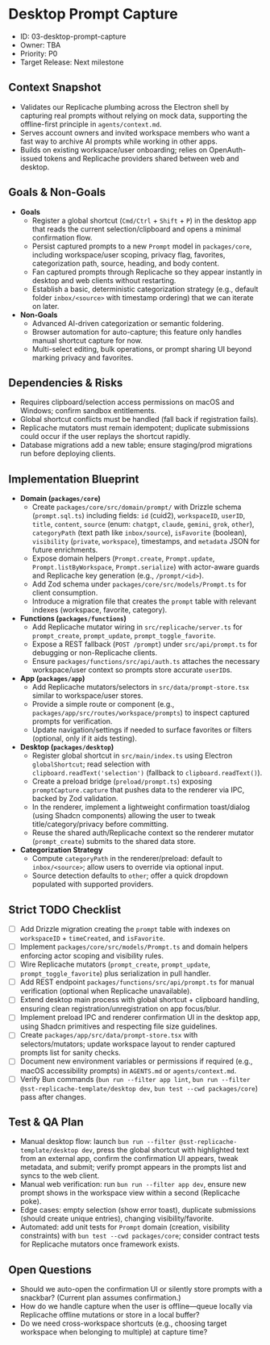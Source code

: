 # Desktop Prompt Capture
- ID: 03-desktop-prompt-capture
- Owner: TBA
- Priority: P0
- Target Release: Next milestone

## Context Snapshot
- Validates our Replicache plumbing across the Electron shell by capturing real prompts without relying on mock data, supporting the offline-first principle in `agents/context.md`.
- Serves account owners and invited workspace members who want a fast way to archive AI prompts while working in other apps.
- Builds on existing workspace/user onboarding; relies on OpenAuth-issued tokens and Replicache providers shared between web and desktop.

## Goals & Non-Goals
- **Goals**
  - Register a global shortcut (`Cmd/Ctrl` + `Shift` + `P`) in the desktop app that reads the current selection/clipboard and opens a minimal confirmation flow.
  - Persist captured prompts to a new `Prompt` model in `packages/core`, including workspace/user scoping, privacy flag, favorites, categorization path, source, heading, and body content.
  - Fan captured prompts through Replicache so they appear instantly in desktop and web clients without restarting.
  - Establish a basic, deterministic categorization strategy (e.g., default folder `inbox/<source>` with timestamp ordering) that we can iterate on later.
- **Non-Goals**
  - Advanced AI-driven categorization or semantic foldering.
  - Browser automation for auto-capture; this feature only handles manual shortcut capture for now.
  - Multi-select editing, bulk operations, or prompt sharing UI beyond marking privacy and favorites.

## Dependencies & Risks
- Requires clipboard/selection access permissions on macOS and Windows; confirm sandbox entitlements.
- Global shortcut conflicts must be handled (fall back if registration fails).
- Replicache mutators must remain idempotent; duplicate submissions could occur if the user replays the shortcut rapidly.
- Database migrations add a new table; ensure staging/prod migrations run before deploying clients.

## Implementation Blueprint
- **Domain (`packages/core`)**
  - Create `packages/core/src/domain/prompt/` with Drizzle schema (`prompt.sql.ts`) including fields: `id` (cuid2), `workspaceID`, `userID`, `title`, `content`, `source` (enum: `chatgpt`, `claude`, `gemini`, `grok`, `other`), `categoryPath` (text path like `inbox/source`), `isFavorite` (boolean), `visibility` (`private`, `workspace`), timestamps, and `metadata` JSON for future enrichments.
  - Expose domain helpers (`Prompt.create`, `Prompt.update`, `Prompt.listByWorkspace`, `Prompt.serialize`) with actor-aware guards and Replicache key generation (e.g., `/prompt/<id>`).
  - Add Zod schema under `packages/core/src/models/Prompt.ts` for client consumption.
  - Introduce a migration file that creates the `prompt` table with relevant indexes (workspace, favorite, category).
- **Functions (`packages/functions`)**
  - Add Replicache mutator wiring in `src/replicache/server.ts` for `prompt_create`, `prompt_update`, `prompt_toggle_favorite`.
  - Expose a REST fallback (`POST /prompt`) under `src/api/prompt.ts` for debugging or non-Replicache clients.
  - Ensure `packages/functions/src/api/auth.ts` attaches the necessary workspace/user context so prompts store accurate `userID`s.
- **App (`packages/app`)**
  - Add Replicache mutators/selectors in `src/data/prompt-store.tsx` similar to workspace/user stores.
  - Provide a simple route or component (e.g., `packages/app/src/routes/workspace/prompts`) to inspect captured prompts for verification.
  - Update navigation/settings if needed to surface favorites or filters (optional, only if it aids testing).
- **Desktop (`packages/desktop`)**
  - Register global shortcut in `src/main/index.ts` using Electron `globalShortcut`; read selection with `clipboard.readText('selection')` (fallback to `clipboard.readText()`).
  - Create a preload bridge (`preload/prompt.ts`) exposing `promptCapture.capture` that pushes data to the renderer via IPC, backed by Zod validation.
  - In the renderer, implement a lightweight confirmation toast/dialog (using Shadcn components) allowing the user to tweak title/category/privacy before committing.
  - Reuse the shared auth/Replicache context so the renderer mutator (`prompt_create`) submits to the shared data store.
- **Categorization Strategy**
  - Compute `categoryPath` in the renderer/preload: default to `inbox/<source>`; allow users to override via optional input.
  - Source detection defaults to `other`; offer a quick dropdown populated with supported providers.

## Strict TODO Checklist
- [ ] Add Drizzle migration creating the `prompt` table with indexes on `workspaceID` + `timeCreated`, and `isFavorite`.
- [ ] Implement `packages/core/src/models/Prompt.ts` and domain helpers enforcing actor scoping and visibility rules.
- [ ] Wire Replicache mutators (`prompt_create`, `prompt_update`, `prompt_toggle_favorite`) plus serialization in pull handler.
- [ ] Add REST endpoint `packages/functions/src/api/prompt.ts` for manual verification (optional when Replicache unavailable).
- [ ] Extend desktop main process with global shortcut + clipboard handling, ensuring clean registration/unregistration on app focus/blur.
- [ ] Implement preload IPC and renderer confirmation UI in the desktop app, using Shadcn primitives and respecting file size guidelines.
- [ ] Create `packages/app/src/data/prompt-store.tsx` with selectors/mutators; update workspace layout to render captured prompts list for sanity checks.
- [ ] Document new environment variables or permissions if required (e.g., macOS accessibility prompts) in `AGENTS.md` or `agents/context.md`.
- [ ] Verify Bun commands (`bun run --filter app lint`, `bun run --filter @sst-replicache-template/desktop dev`, `bun test --cwd packages/core`) pass after changes.

## Test & QA Plan
- Manual desktop flow: launch `bun run --filter @sst-replicache-template/desktop dev`, press the global shortcut with highlighted text from an external app, confirm the confirmation UI appears, tweak metadata, and submit; verify prompt appears in the prompts list and syncs to the web client.
- Manual web verification: run `bun run --filter app dev`, ensure new prompt shows in the workspace view within a second (Replicache poke).
- Edge cases: empty selection (show error toast), duplicate submissions (should create unique entries), changing visibility/favorite.
- Automated: add unit tests for `Prompt` domain (creation, visibility constraints) with `bun test --cwd packages/core`; consider contract tests for Replicache mutators once framework exists.

## Open Questions
- Should we auto-open the confirmation UI or silently store prompts with a snackbar? (Current plan assumes confirmation.)
- How do we handle capture when the user is offline—queue locally via Replicache offline mutations or store in a local buffer?
- Do we need cross-workspace shortcuts (e.g., choosing target workspace when belonging to multiple) at capture time?
